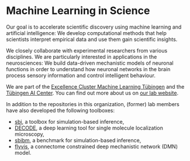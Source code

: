 # Machine Learning in Science

Our goal is to accelerate scientific discovery using machine learning and artificial intelligence: We develop computational methods that help scientists interpret empirical data and use them gain scientific insights.

We closely collaborate with experimental researchers from various disciplines. We are particularly interested in applications in the neurosciences: We build data-driven mechanistic models of neuronal functions in order to understand how neuronal networks in the brain process sensory information and control intelligent behaviour.

We are part of the [Excellence Cluster Machine Learning Tübingen](https://uni-tuebingen.de/en/research/core-research/cluster-of-excellence-machine-learning/research/research/cluster-research-groups/professorships/machine-learning-in-science/) and the [Tübingen AI Center](https://tuebingen.ai). You can find out more about us on [our lab website](https://www.mackelab.org).

In addition to the repositories in this organization, (former) lab members have also developed the following toolboxes:  
- [sbi](https://github.com/sbi-dev), a toolbox for simulation-based inference,  
- [DECODE](https://github.com/TuragaLab/DECODE), a deep learning tool for single molecule localization microscopy,  
- [sbibm](https://github.com/sbi-benchmark), a benchmark for simulation-based inference,
- [flyvis](https://github.com/TuragaLab/flyvis), a connectome constrained deep mechanistic network (DMN) model.
